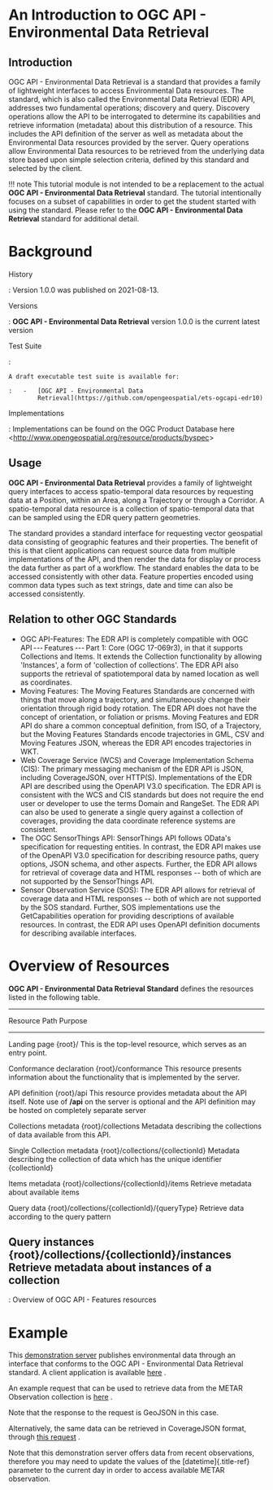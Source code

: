 # An Introduction to OGC API - Environmental Data Retrieval

## Introduction

OGC API - Environmental Data Retrieval is a standard that provides a
family of lightweight interfaces to access Environmental Data resources.
The standard, which is also called the Environmental Data Retrieval
(EDR) API, addresses two fundamental operations; discovery and query.
Discovery operations allow the API to be interrogated to determine its
capabilities and retrieve information (metadata) about this distribution
of a resource. This includes the API definition of the server as well as
metadata about the Environmental Data resources provided by the server.
Query operations allow Environmental Data resources to be retrieved from
the underlying data store based upon simple selection criteria, defined
by this standard and selected by the client.

!!! note
    This tutorial module is not intended to be a replacement to the actual
    **OGC API - Environmental Data Retrieval** standard. The tutorial
    intentionally focuses on a subset of capabilities in order to get the
    student started with using the standard. Please refer to the **OGC API -
    Environmental Data Retrieval** standard for additional detail.

# Background

History

:   Version 1.0.0 was published on 2021-08-13.

Versions

:   **OGC API - Environmental Data Retrieval** version 1.0.0 is the
    current latest version

Test Suite

:   

    A draft executable test suite is available for:

    :   -   [OGC API - Environmental Data
            Retrieval](https://github.com/opengeospatial/ets-ogcapi-edr10)

Implementations

:   Implementations can be found on the OGC Product Database here
    \<<http://www.opengeospatial.org/resource/products/byspec>\>

## Usage

**OGC API - Environmental Data Retrieval** provides a family of
lightweight query interfaces to access spatio-temporal data resources by
requesting data at a Position, within an Area, along a Trajectory or
through a Corridor. A spatio-temporal data resource is a collection of
spatio-temporal data that can be sampled using the EDR query pattern
geometries.

The standard provides a standard interface for requesting vector
geospatial data consisting of geographic features and their properties.
The benefit of this is that client applications can request source data
from multiple implementations of the API, and then render the data for
display or process the data further as part of a workflow. The standard
enables the data to be accessed consistently with other data. Feature
properties encoded using common data types such as text strings, date
and time can also be accessed consistently.

## Relation to other OGC Standards

-   OGC API-Features: The EDR API is completely compatible with OGC
    API --- Features --- Part 1: Core (OGC 17-069r3), in that it
    supports Collections and Items. It extends the Collection
    functionality by allowing 'Instances', a form of 'collection of
    collections'. The EDR API also supports the retrieval of
    spatiotemporal data by named location as well as coordinates.
-   Moving Features: The Moving Features Standards are concerned with
    things that move along a trajectory, and simultaneously change their
    orientation through rigid body rotation. The EDR API does not have
    the concept of orientation, or foliation or prisms. Moving Features
    and EDR API do share a common conceptual definition, from ISO, of a
    Trajectory, but the Moving Features Standards encode trajectories in
    GML, CSV and Moving Features JSON, whereas the EDR API encodes
    trajectories in WKT.
-   Web Coverage Service (WCS) and Coverage Implementation Schema (CIS):
    The primary messaging mechanism of the EDR API is JSON, including
    CoverageJSON, over HTTP(S). Implementations of the EDR API are
    described using the OpenAPI V3.0 specification. The EDR API is
    consistent with the WCS and CIS standards but does not require the
    end user or developer to use the terms Domain and RangeSet. The EDR
    API can also be used to generate a single query against a collection
    of coverages, providing the data coordinate reference systems are
    consistent.
-   The OGC SensorThings API: SensorThings API follows OData's
    specification for requesting entities. In contrast, the EDR API
    makes use of the OpenAPI V3.0 specification for describing resource
    paths, query options, JSON schema, and other aspects. Further, the
    EDR API allows for retrieval of coverage data and HTML responses --
    both of which are not supported by the SensorThings API.
-   Sensor Observation Service (SOS): The EDR API allows for retrieval
    of coverage data and HTML responses -- both of which are not
    supported by the SOS standard. Further, SOS implementations use the
    GetCapabilities operation for providing descriptions of available
    resources. In contrast, the EDR API uses OpenAPI definition
    documents for describing available interfaces.

# Overview of Resources

**OGC API - Environmental Data Retrieval Standard** defines the
resources listed in the following table.

  ---------------------------------------------------------------------------------------------
  Resource                     Path                                            Purpose
  ---------------------------- ----------------------------------------------- ----------------
  Landing page                 {root}/                                         This is the
                                                                               top-level
                                                                               resource, which
                                                                               serves as an
                                                                               entry point.

  Conformance declaration      {root}/conformance                              This resource
                                                                               presents
                                                                               information
                                                                               about the
                                                                               functionality
                                                                               that is
                                                                               implemented by
                                                                               the server.

  API definition               {root}/api                                      This resource
                                                                               provides
                                                                               metadata about
                                                                               the API itself.
                                                                               Note use of
                                                                               **/api** on the
                                                                               server is
                                                                               optional and the
                                                                               API definition
                                                                               may be hosted on
                                                                               completely
                                                                               separate server

  Collections metadata         {root}/collections                              Metadata
                                                                               describing the
                                                                               collections of
                                                                               data available
                                                                               from this API.

  Single Collection metadata   {root}/collections/{collectionId}               Metadata
                                                                               describing the
                                                                               collection of
                                                                               data which has
                                                                               the unique
                                                                               identifier
                                                                               {collectionId}

  Items metadata               {root}/collections/{collectionId}/items         Retrieve
                                                                               metadata about
                                                                               available items

  Query data                   {root}/collections/{collectionId}/{queryType}   Retrieve data
                                                                               according to the
                                                                               query pattern

  Query instances              {root}/collections/{collectionId}/instances     Retrieve
                                                                               metadata about
                                                                               instances of a
                                                                               collection
  ---------------------------------------------------------------------------------------------

  : Overview of OGC API - Features resources

# Example

This [demonstration server](http://labs.metoffice.gov.uk/edr) publishes
environmental data through an interface that conforms to the OGC API -
Environmental Data Retrieval standard. A client application is available
[here](http://labs.metoffice.gov.uk/edr/static/html/query.html) .

An example request that can be used to retrieve data from the METAR
Observation collection is
[here](http://labs.metoffice.gov.uk/edr/collections/metar_demo/area?coords=POLYGON%20((-0.729139443718437%2050.6050890914524,-0.82028187418325%2052.0290614422956,1.84563421691251%2052.0991020742953,2.09627590069075%2050.8071099463535,-0.729139443718437%2050.6050890914524))&parameter-name=Metar%20observation&datetime=2021-10-03T20:00Z/2021-10-04T03:00Z&crs=CRS84&f=GeoJSON)
.

Note that the response to the request is GeoJSON in this case.

Alternatively, the same data can be retrieved in CoverageJSON format,
through [this
request](http://labs.metoffice.gov.uk/edr/collections/metar_demo/area?coords=POLYGON%20((-0.729139443718437%2050.6050890914524,-0.82028187418325%2052.0290614422956,1.84563421691251%2052.0991020742953,2.09627590069075%2050.8071099463535,-0.729139443718437%2050.6050890914524))&parameter-name=Metar%20observation&datetime=2021-10-03T20:00Z/2021-10-04T03:00Z&crs=CRS84&f=CoverageJSON)
.

Note that this demonstration server offers data from recent
observations, therefore you may need to update the values of the
[datetime]{.title-ref} parameter to the current day in order to access
available METAR observation.
